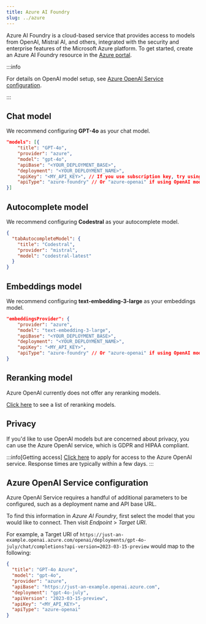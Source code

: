 ```yaml
---
title: Azure AI Foundry
slug: ../azure
---
```


Azure AI Foundry is a cloud-based service that provides access to models from OpenAI, Mistral AI, and others, integrated with the security and enterprise features of the Microsoft Azure platform. To get started, create an Azure AI Foundry resource in the [Azure portal](https://portal.azure.com).

:::info

For details on OpenAI model setup, see [Azure OpenAI Service configuration](#azure-openai-service-configuration).

:::

## Chat model

We recommend configuring **GPT-4o** as your chat model.

```json title="config.json"
"models": [{
    "title": "GPT-4o",
    "provider": "azure",
    "model": "gpt-4o",
    "apiBase": "<YOUR_DEPLOYMENT_BASE>",
    "deployment": "<YOUR_DEPLOYMENT_NAME>",
    "apiKey": "<MY_API_KEY>", // If you use subscription key, try using Azure gateway to rename it apiKey
    "apiType": "azure-foundry" // Or "azure-openai" if using OpenAI models
}]
```

## Autocomplete model

We recommend configuring **Codestral** as your autocomplete model.

```json title="config.json"
{
  "tabAutocompleteModel": {
    "title": "Codestral",
    "provider": "mistral",
    "model": "codestral-latest"
  }
}
```

## Embeddings model

We recommend configuring **text-embedding-3-large** as your embeddings model.

```json title="config.json"
"embeddingsProvider": {
    "provider": "azure",
    "model": "text-embedding-3-large",
    "apiBase": "<YOUR_DEPLOYMENT_BASE>",
    "deployment": "<YOUR_DEPLOYMENT_NAME>",
    "apiKey": "<MY_API_KEY>",
    "apiType": "azure-foundry" // Or "azure-openai" if using OpenAI models
}
```

## Reranking model

Azure OpenAI currently does not offer any reranking models.

[Click here](../../model-types/reranking.md) to see a list of reranking models.

## Privacy

If you'd like to use OpenAI models but are concerned about privacy, you can use the Azure OpenAI service, which is GDPR and HIPAA compliant.

:::info[Getting access]
[Click here](https://azure.microsoft.com/en-us/products/ai-services/openai-service) to apply for access to the Azure OpenAI service. Response times are typically within a few days.
:::

## Azure OpenAI Service configuration

Azure OpenAI Service requires a handful of additional parameters to be configured, such as a deployment name and API base URL.

To find this information in _Azure AI Foundry_, first select the model that you would like to connect. Then visit _Endpoint_ > _Target URI_.

For example, a Target URI of `https://just-an-example.openai.azure.com/openai/deployments/gpt-4o-july/chat/completions?api-version=2023-03-15-preview` would map to the following:

```json
{
  "title": "GPT-4o Azure",
  "model": "gpt-4o",
  "provider": "azure",
  "apiBase": "https://just-an-example.openai.azure.com",
  "deployment": "gpt-4o-july",
  "apiVersion": "2023-03-15-preview",
  "apiKey": "<MY_API_KEY>",
  "apiType": "azure-openai"
}
```
